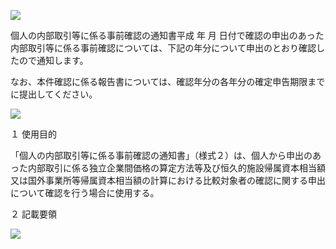![](https://www.nta.go.jp/tmp/09dce616-f7ce-433b-83a3-7a3610b6fb99/images/66715f3a42b9903b14d028de7414aee13a02c3bf9fac92835c140a6691dd6077.jpg)

個人の内部取引等に係る事前確認の通知書平成 年 月 日付で確認の申出のあった内部取引等に係る事前確認については、下記の年分について申出のとおり確認したので通知します。

なお、本件確認に係る報告書については、確認年分の各年分の確定申告期限までに提出してください。

![](https://www.nta.go.jp/tmp/09dce616-f7ce-433b-83a3-7a3610b6fb99/images/1480eb11ab80eda07f4f5b5980105bedddf88f148e9c8ffb2c1f01d695e21cce.jpg)

１ 使用目的

「個人の内部取引等に係る事前確認の通知書」（様式２）は、個人から申出のあった内部取引に係る独立企業間価格の算定方法等及び恒久的施設帰属資本相当額又は国外事業所等帰属資本相当額の計算における比較対象者の確認に関する申出について確認を行う場合に使用する。

２ 記載要領

![](https://www.nta.go.jp/tmp/09dce616-f7ce-433b-83a3-7a3610b6fb99/images/b39f18eaa2d1d561ecd001623bf430dcb150d42d5618cd2314df3776e0a1b331.jpg)